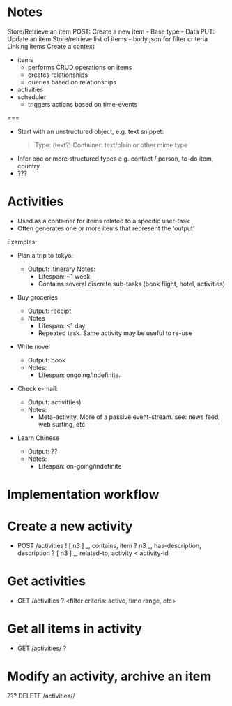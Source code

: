 Notes
=====

Store/Retrieve an item
    POST: Create a new item
        - Base type
        - Data
    PUT: Update an item
Store/retrieve list of items
    - body json for filter criteria
Linking items
Create a context

- items
    - performs CRUD operations on items
    - creates relationships
    - queries based on relationships
- activities
- scheduler
    - triggers actions based on time-events

===
- Start with an unstructured object, e.g. text snippet:
    > Type: (text?)
    > Container: text/plain or other mime type
- Infer one or more structured types
    e.g. contact / person, to-do item, country
- ???


Activities
==========
- Used as a container for items related to a specific user-task
- Often generates one or more items that represent the 'output'


Examples:

- Plan a trip to tokyo:
    - Output: Itinerary
    Notes:
        - Lifespan: ~1 week
        - Contains several discrete sub-tasks (book flight, hotel, activities)
     
- Buy groceries
    - Output: receipt 
    - Notes
        - Lifespan: <1 day
        - Repeated task. Same activity may be useful to re-use 

- Write novel
    - Output: book
    - Notes:
        - Lifespan: ongoing/indefinite.

- Check e-mail:
    - Output: activit(ies)
    - Notes:
        - Meta-activity. More of a passive event-stream. see: news feed, web
              surfing, etc

- Learn Chinese
    - Output: ??
    - Notes:
        - Lifespan: on-going/indefinite


Implementation workflow
=======================

# Create a new activity
- POST /activities
    ! [ n3 ] _, contains, item
    ? n3 _, has-description, description
    ? [ n3 ] _, related-to, activity
    < activity-id


# Get activities
- GET /activities
    ? <filter criteria: active, time range, etc>

# Get all items in activity
- GET /activities/<uuid>
    ? <filter criteria>

# Modify an activity, archive an item
???
DELETE /activities/<uuid>/<item-uuid>


